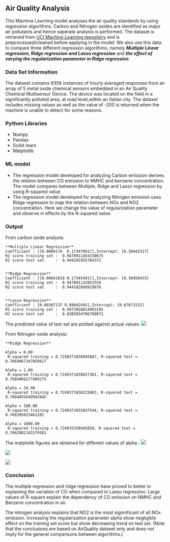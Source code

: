 ## Air Quality Analysis

This Machine Learning model analyses the air quality standards by using regression algorithms. Carbon and Nitrogen oxides are identified as major air pollutants and hence seperate analysis is performed. The dataset is retrieved from [UCI Machine Learning repository](https://archive.ics.uci.edu/ml/index.php) and is preprocessed/cleaned before applying in the model. We also use this data to compare three different regression algorithms, namely ***Multiple Linear regression, Ridge regression and Lasso regression*** and ***the effect of varying the regularization parameter in Ridge regression***.

### Data Set Information
The dataset contains 9358 instances of hourly averaged responses from an array of 5 metal oxide chemical sensors embedded in an Air Quality Chemical Multisensor Device. The device was located on the field in a significantly polluted area, at road level,within an Italian city. The dataset includes missing values as well as the value of -200 is returned when the machine is unable to detect for some reasons. 

### Python Libraries
* Numpy 
* Pandas
* Scikit learn
* Matplotlib

### ML model
* The regression model developed for analyzing Carbon emission derives the relstion between CO emission to NMHC and benzene concentration. The model compares between Multiple, Ridge and Lasso regression by using R-squared value.
* The regression model developed for analyzing Nitrogen emission uses Ridge regression to map the relation between NOx and NO2 concentration. Here we change the value of regularization parameter and observe in effects by the R-squared value.

### Output
From carbon oxide analysis:
```
**Multiple Linear Regression**
Coefficient : [[0.0004174  0.17347891]],Intercept: [0.38442317]
R2 score training set :  0.9478911454330675
R2 score test set     :  0.944181955784372 


**Ridge Regression**
Coefficient : [[0.00041818 0.17345491]],Intercept: [0.38450433]
R2 score training set :  0.947891142052559
R2 score test set     :  0.944182860919876 


**Lasso Regression**
Coefficient : [0.00307137 0.09042445],Intercept: [0.67073315]
R2 score training set :  0.9073918014903195
R2 score test set     :  0.9205034706780072 
```

The predicted value of test set are plotted against actual values: 
![](https://github.com/arshitas/AirQualityPrediction/blob/main/OutputFiles/LinearReg.png)


From Nitrogen oxide analysis:
```
**Ridge Regression**

Alpha = 0.00
 R-squared training = 0.7249371838045687, R-squared test = 0.7664067347059627

Alpha = 1.00
 R-squared training = 0.7249371838027381, R-squared test = 0.7664066177489275

Alpha = 10.00
 R-squared training = 0.7249371836215083, R-squared test = 0.7664055649942845

Alpha = 100.00
 R-squared training = 0.7249371655037544, R-squared test = 0.766395023461202

Alpha = 1000.00
 R-squared training = 0.724935358945858, R-squared test = 0.7662882141579181
 ```
 The matplotib figures are obtained for different values of alpha :
 ![](https://github.com/arshitas/AirQualityPrediction/blob/main/OutputFiles/Alpha_1.png)
 
 ![](https://github.com/arshitas/AirQualityPrediction/blob/main/OutputFiles/Alpha_100.png)
 
 ![](https://github.com/arshitas/AirQualityPrediction/blob/main/OutputFiles/Alpha_1000.png)
 
 ### Conclusion
 The multiple regression and ridge regression have proved to better in explaining the variation of CO when compared to Lasso regression. Large values of R-square explain the dependency of CO emission on NMHC and Benzene concentration in air.
 
The nitrogen analysis explains that NO2 is the most signinficant of all NOx emission. Increasing the regularization parameter alpha show negligible effect on the training set score but show decreasing trend on test set.
(Note that the conclusions are based on AirQuality dataset only and does not imply for the general comparisons between algorithms.)
